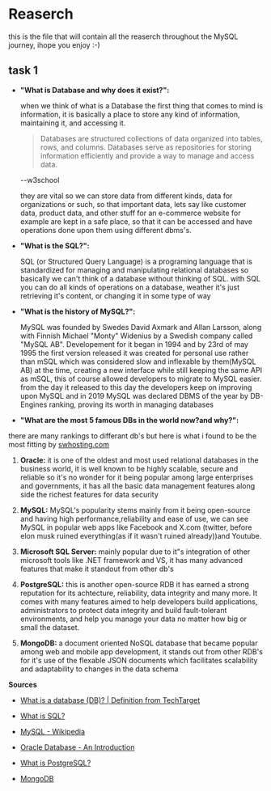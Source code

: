 # Reaserch

this is the file that will contain all the reaserch throughout the MySQL journey, ihope you enjoy :-)

## task 1

- **"What is Database and why does it exist?":**

  when we think of what is a Database the first thing that comes to mind is information, it is basically a place to store any kind of information, maintaining it, and accessing it.

  > Databases are structured collections of data organized into tables, rows, and columns. Databases serve as repositories for storing information efficiently and provide a way to manage and access data.

  --w3school

  they are vital so we can store data from different kinds, data for organizations or such, so that important data, lets say like customer data, product data, and other stuff for an e-commerce website for example are kept in a safe place, so that it can be accessed and have operations done upon them using different dbms's.

- **"What is the SQL?":**

  SQL (or Structured Query Language) is a programing language that is standardized for managing and manipulating relational databases so basically we can't think of a database without thinking of SQL. with SQL you can do all kinds of operations on a database, weather it's just retrieving it's content, or changing it in some type of way

- **"What is the history of MySQL?":**

  MySQL was founded by Swedes David Axmark and Allan Larsson, along with Finnish Michael "Monty" Widenius by a Swedish company called "MySQL AB". Developement for it began in 1994 and by 23rd of may 1995 the first version released it was created for personal use rather than mSQL which was considered slow and inflexable by them(MySQL AB) at the time, creating a new interface while still keeping the same API as mSQL, this of course allowed developers to migrate to MySQL easier. from the day it released to this day the developers keep on improving upon MySQL and in 2019 MySQL was declared DBMS of the year by DB-Engines ranking, proving its worth in managing databases

- **"What are the most 5 famous DBs in the world now?and why?":**

there are many rankings to differant db's but here is what i found to be the most fitting by [swhosting.com](https://www.swhosting.com/en/blog/the-5-most-widely-used-databases-worldwide-which-is-the-best-choice-for-my-project)

1. **Oracle:**
   it is one of the oldest and most used relational databases in the business world, it is well known to be highly scalable, secure and reliable so it's no wonder for it being popular among large enterprises and governments, it has all the basic data management features along side the richest features for data security

2. **MySQL:**
   MySQL's popularity stems mainly from it being open-source and having high performance,reliability and ease of use, we can see MySQL in popular web apps like Facebook and X.com (twitter, before elon musk ruined everything(as if it wasn't ruined already))and Youtube.

3. **Microsoft SQL Server:**
   mainly popular due to it"s integration of other microsoft tools like .NET framework and VS, it has many advanced features that make it standout from other db's

4. **PostgreSQL:**
   this is another open-source RDB it has earned a strong reputation for its achtecture, reliability, data integrity and many more. It comes with many features aimed to help developers build applications, administrators to protect data integrity and build fault-tolerant environments, and help you manage your data no matter how big or small the dataset.

5. **MongoDB:**
   a document oriented NoSQL database that became popular among web and mobile app development, it stands out from other RDB's for it's use of the flexable JSON documents which facilitates scalability and adaptability to changes in the data schema

**Sources**

- [What is a database (DB)? | Definition from TechTarget](https://www.techtarget.com/searchdatamanagement/definition/database#:~:text=Computer%20databases%20typically%20store%20aggregations,accessing%20any%20sort%20of%20data.)

- [What is SQL?](https://www.geeksforgeeks.org/what-is-sql/)

- [MySQL - Wikipedia](https://en.wikipedia.org/wiki/MySQL#:~:text=MySQL%20was%20created%20by%20a,appeared%20on%2023%20May%201995.)

- [Oracle Database - An Introduction](https://www.geeksforgeeks.org/oracle-database-an-introduction/)

- [What is PostgreSQL?](https://www.postgresql.org/about/)

- [MongoDB](https://en.wikipedia.org/wiki/MongoDB)
